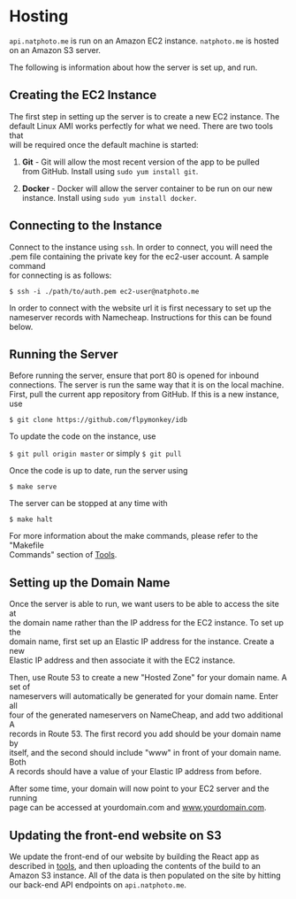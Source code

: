# Hosting

`api.natphoto.me` is run on an Amazon EC2 instance.
`natphoto.me` is hosted on an Amazon S3 server.

The following is information about how the server is set up, and run.

## Creating the EC2 Instance

The first step in setting up the server is to create a new EC2 instance. The  
default Linux AMI works perfectly for what we need. There are two tools that  
will be required once the default machine is started:

1. **Git** - Git will allow the most recent version of the app to be pulled  
   from GitHub. Install using `sudo yum install git`.

2. **Docker** - Docker will allow the server container to be run on our new  
   instance. Install using `sudo yum install docker`.

## Connecting to the Instance

Connect to the instance using `ssh`. In order to connect, you will need the  
.pem file containing the private key for the ec2-user account. A sample command  
for connecting is as follows:

`$ ssh -i ./path/to/auth.pem ec2-user@natphoto.me`

In order to connect with the website url it is first necessary to set up the  
nameserver records with Namecheap. Instructions for this can be found below.

## Running the Server

Before running the server, ensure that port 80 is opened for inbound  
connections.  The server is run the same way that it is on the local machine.  
First, pull the current app repository from GitHub. If this is a new instance,  
use

`$ git clone https://github.com/flpymonkey/idb`

To update the code on the instance, use

`$ git pull origin master` or simply `$ git pull`

Once the code is up to date, run the server using

`$ make serve`

The server can be stopped at any time with

`$ make halt`

For more information about the make commands, please refer to the "Makefile  
Commands" section of [Tools](/doc/tools.md).

## Setting up the Domain Name

Once the server is able to run, we want users to be able to access the site at  
the domain name rather than the IP address for the EC2 instance. To set up the  
domain name, first set up an Elastic IP address for the instance.  Create a new  
Elastic IP address and then associate it with the EC2 instance.

Then, use Route 53 to create a new "Hosted Zone" for your domain name. A set of  
nameservers will automatically be generated for your domain name. Enter all  
four of the generated nameservers on NameCheap, and add two additional A  
records in Route 53. The first record you add should be your domain name by  
itself, and the second should include "www" in front of your domain name. Both  
A records should have a value of your Elastic IP address from before.

After some time, your domain will now point to your EC2 server and the running  
page can be accessed at yourdomain.com and www.yourdomain.com.

## Updating the front-end website on S3

We update the front-end of our website by building the React app as described in
[tools](tools.md), and then uploading the contents of the build to an Amazon S3
instance. All of the data is then populated on the site by hitting our back-end
API endpoints on `api.natphoto.me`.
